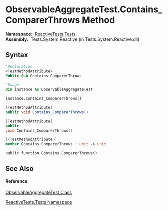 # ObservableAggregateTest.Contains\_ComparerThrows Method

**Namespace:**  [ReactiveTests.Tests](ReactiveTests.Tests\ReactiveTests.Tests.md)  
**Assembly:**  Tests.System.Reactive (in Tests.System.Reactive.dll)

## Syntax

```vb
'Declaration
<TestMethodAttribute> _
Public Sub Contains_ComparerThrows
```

```vb
'Usage
Dim instance As ObservableAggregateTest

instance.Contains_ComparerThrows()
```

```csharp
[TestMethodAttribute]
public void Contains_ComparerThrows()
```

```c++
[TestMethodAttribute]
public:
void Contains_ComparerThrows()
```

```fsharp
[<TestMethodAttribute>]
member Contains_ComparerThrows : unit -> unit 
```

```jscript
public function Contains_ComparerThrows()
```

## See Also

#### Reference

[ObservableAggregateTest Class](ObservableAggregateTest\ObservableAggregateTest.md)

[ReactiveTests.Tests Namespace](ReactiveTests.Tests\ReactiveTests.Tests.md)




